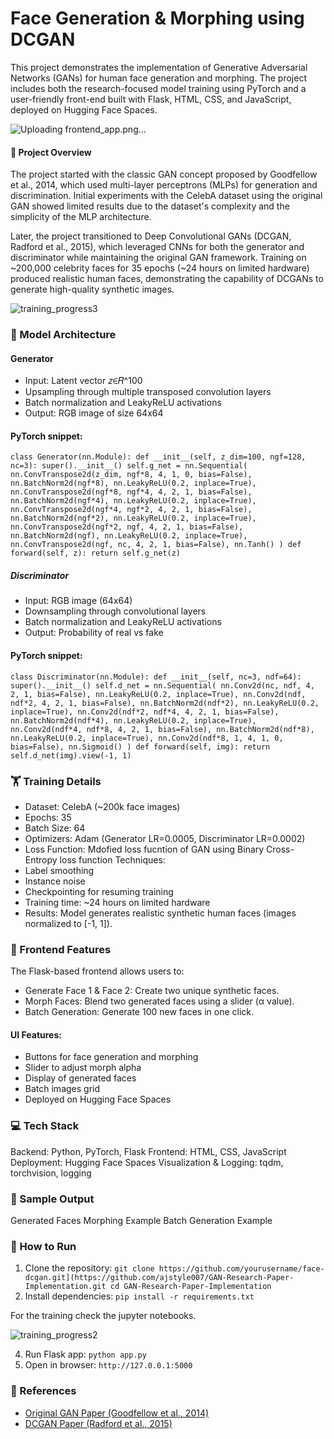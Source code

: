 # Face Generation & Morphing using DCGAN

This project demonstrates the implementation of Generative Adversarial Networks (GANs) for human face generation and morphing. The project includes both the research-focused model training using PyTorch and a user-friendly front-end built with Flask, HTML, CSS, and JavaScript, deployed on Hugging Face Spaces.

![Uploading frontend_app.png…]()


#### 🚀 Project Overview

The project started with the classic GAN concept proposed by Goodfellow et al., 2014, which used multi-layer perceptrons (MLPs) for generation and discrimination. Initial experiments with the CelebA dataset using the original GAN showed limited results due to the dataset's complexity and the simplicity of the MLP architecture.

Later, the project transitioned to Deep Convolutional GANs (DCGAN, Radford et al., 2015), which leveraged CNNs for both the generator and discriminator while maintaining the original GAN framework. Training on ~200,000 celebrity faces for 35 epochs (~24 hours on limited hardware) produced realistic human faces, demonstrating the capability of DCGANs to generate high-quality synthetic images.

![training_progress3](https://github.com/user-attachments/assets/b6904b7c-7634-4fe3-9780-5de7a565cba9)


### 🧠 Model Architecture

#### Generator

- Input: Latent vector 𝑧∈𝑅^100
- Upsampling through multiple transposed convolution layers
- Batch normalization and LeakyReLU activations
- Output: RGB image of size 64x64

#### PyTorch snippet:

`
class Generator(nn.Module):
    def __init__(self, z_dim=100, ngf=128, nc=3):
        super().__init__()
        self.g_net = nn.Sequential(
            nn.ConvTranspose2d(z_dim, ngf*8, 4, 1, 0, bias=False),
            nn.BatchNorm2d(ngf*8), nn.LeakyReLU(0.2, inplace=True),
            nn.ConvTranspose2d(ngf*8, ngf*4, 4, 2, 1, bias=False),
            nn.BatchNorm2d(ngf*4), nn.LeakyReLU(0.2, inplace=True),
            nn.ConvTranspose2d(ngf*4, ngf*2, 4, 2, 1, bias=False),
            nn.BatchNorm2d(ngf*2), nn.LeakyReLU(0.2, inplace=True),
            nn.ConvTranspose2d(ngf*2, ngf, 4, 2, 1, bias=False),
            nn.BatchNorm2d(ngf), nn.LeakyReLU(0.2, inplace=True),
            nn.ConvTranspose2d(ngf, nc, 4, 2, 1, bias=False),
            nn.Tanh()
        )
    def forward(self, z):
        return self.g_net(z)
`

##### Discriminator

- Input: RGB image (64x64)
- Downsampling through convolutional layers
- Batch normalization and LeakyReLU activations
- Output: Probability of real vs fake

#### PyTorch snippet:

`
class Discriminator(nn.Module):
    def __init__(self, nc=3, ndf=64):
        super().__init__()
        self.d_net = nn.Sequential(
            nn.Conv2d(nc, ndf, 4, 2, 1, bias=False), nn.LeakyReLU(0.2, inplace=True),
            nn.Conv2d(ndf, ndf*2, 4, 2, 1, bias=False), nn.BatchNorm2d(ndf*2), nn.LeakyReLU(0.2, inplace=True),
            nn.Conv2d(ndf*2, ndf*4, 4, 2, 1, bias=False), nn.BatchNorm2d(ndf*4), nn.LeakyReLU(0.2, inplace=True),
            nn.Conv2d(ndf*4, ndf*8, 4, 2, 1, bias=False), nn.BatchNorm2d(ndf*8), nn.LeakyReLU(0.2, inplace=True),
            nn.Conv2d(ndf*8, 1, 4, 1, 0, bias=False), nn.Sigmoid()
        )
    def forward(self, img):
        return self.d_net(img).view(-1, 1)
`

### 🏋️ Training Details

- Dataset: CelebA (~200k face images)
- Epochs: 35
- Batch Size: 64
- Optimizers: Adam (Generator LR=0.0005, Discriminator LR=0.0002)
- Loss Function: Mdofied loss fucntion of GAN using Binary Cross-Entropy loss function
Techniques:
- Label smoothing
- Instance noise
- Checkpointing for resuming training
- Training time: ~24 hours on limited hardware
- Results: Model generates realistic synthetic human faces (images normalized to [-1, 1]).


### 🎨 Frontend Features

The Flask-based frontend allows users to:
- Generate Face 1 & Face 2: Create two unique synthetic faces.
- Morph Faces: Blend two generated faces using a slider (α value).
- Batch Generation: Generate 100 new faces in one click.

#### UI Features:
- Buttons for face generation and morphing
- Slider to adjust morph alpha
- Display of generated faces
- Batch images grid
- Deployed on Hugging Face Spaces

### 💻 Tech Stack

Backend: Python, PyTorch, Flask
Frontend: HTML, CSS, JavaScript
Deployment: Hugging Face Spaces
Visualization & Logging: tqdm, torchvision, logging

### 📸 Sample Output

Generated Faces
Morphing Example
Batch Generation Example


### 🔧 How to Run

1. Clone the repository:
   `
   git clone https://github.com/yourusername/face-dcgan.git](https://github.com/ajstyle007/GAN-Research-Paper-Implementation.git
   cd GAN-Research-Paper-Implementation
   `
2. Install dependencies:
   `
   pip install -r requirements.txt
   `

For the training check the jupyter notebooks.

![training_progress2](https://github.com/user-attachments/assets/b3996670-4ec9-47bd-814e-85c94166aecf)

4. Run Flask app:
   `
   python app.py
   `
5. Open in browser:
   `
   http://127.0.0.1:5000
   `

### 📖 References

- [Original GAN Paper (Goodfellow et al., 2014)](https://arxiv.org/pdf/1406.2661)
- [DCGAN Paper (Radford et al., 2015)](https://arxiv.org/pdf/1511.06434)

